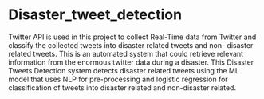# Disaster_tweet_detection

Twitter API is used in this project to collect Real-Time data from Twitter and classify the collected tweets into disaster related tweets and non- disaster related tweets. This is an automated system that could retrieve relevant information from the enormous twitter data during a disaster. This Disaster Tweets Detection system detects disaster related tweets using the ML model that uses NLP for pre-processing and logistic regression for classification of tweets into disaster related and non-disaster related.
